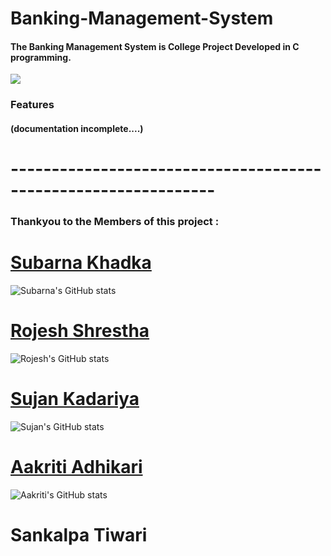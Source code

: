 # Banking-Management-System
#### **The Banking Management System** is College Project Developed in C programming.
![](https://raw.githubusercontent.com/thenewbie0000/Banking-Management-System/master/ProjectLogo.png)



 ### Features
 #### (documentation incomplete....)  

 # ---------------------------------------------------------------

### Thankyou to the Members of this project :
# [Subarna Khadka](https://github.com/SubarnaKhadka)
 ![Subarna's GitHub stats](https://github-readme-stats.vercel.app/api?username=SubarnaKhadka&show_icons=true&theme=radical)
# [Rojesh Shrestha](https://github.com/thenewbie0000)
![Rojesh's GitHub stats](https://github-readme-stats.vercel.app/api?username=thenewbie0000&show_icons=true&theme=radical)
# [Sujan Kadariya](https://github.com/sujankadariya)
 ![Sujan's GitHub stats](https://github-readme-stats.vercel.app/api?username=sujankadariya&show_icons=true&theme=radical)
# [Aakriti Adhikari](https://github.com/aakritits)
 ![Aakriti's GitHub stats](https://github-readme-stats.vercel.app/api?username=aakritits&show_icons=true&theme=radical)

# Sankalpa Tiwari
